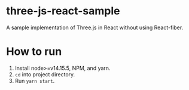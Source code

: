 # three-js-react-sample
A sample implementation of Three.js in React without using React-fiber.

# How to run
1. Install node>=v14.15.5, NPM, and yarn.
2. `cd` into project directory.
3. Run `yarn start`.
